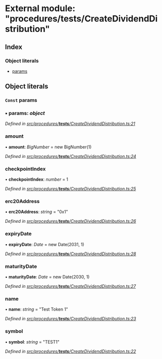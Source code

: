 # External module: "procedures/**tests**/CreateDividendDistribution"

## Index

### Object literals

- [params](_procedures___tests___createdividenddistribution_.md#const-params)

## Object literals

### `Const` params

### ▪ **params**: _object_

_Defined in [src/procedures/**tests**/CreateDividendDistribution.ts:21](https://github.com/PolymathNetwork/polymath-sdk/blob/660aba8/src/procedures/__tests__/CreateDividendDistribution.ts#L21)_

### amount

• **amount**: _BigNumber_ = new BigNumber(1)

_Defined in [src/procedures/**tests**/CreateDividendDistribution.ts:24](https://github.com/PolymathNetwork/polymath-sdk/blob/660aba8/src/procedures/__tests__/CreateDividendDistribution.ts#L24)_

### checkpointIndex

• **checkpointIndex**: _number_ = 1

_Defined in [src/procedures/**tests**/CreateDividendDistribution.ts:25](https://github.com/PolymathNetwork/polymath-sdk/blob/660aba8/src/procedures/__tests__/CreateDividendDistribution.ts#L25)_

### erc20Address

• **erc20Address**: _string_ = "0x1"

_Defined in [src/procedures/**tests**/CreateDividendDistribution.ts:26](https://github.com/PolymathNetwork/polymath-sdk/blob/660aba8/src/procedures/__tests__/CreateDividendDistribution.ts#L26)_

### expiryDate

• **expiryDate**: _Date_ = new Date(2031, 1)

_Defined in [src/procedures/**tests**/CreateDividendDistribution.ts:28](https://github.com/PolymathNetwork/polymath-sdk/blob/660aba8/src/procedures/__tests__/CreateDividendDistribution.ts#L28)_

### maturityDate

• **maturityDate**: _Date_ = new Date(2030, 1)

_Defined in [src/procedures/**tests**/CreateDividendDistribution.ts:27](https://github.com/PolymathNetwork/polymath-sdk/blob/660aba8/src/procedures/__tests__/CreateDividendDistribution.ts#L27)_

### name

• **name**: _string_ = "Test Token 1"

_Defined in [src/procedures/**tests**/CreateDividendDistribution.ts:23](https://github.com/PolymathNetwork/polymath-sdk/blob/660aba8/src/procedures/__tests__/CreateDividendDistribution.ts#L23)_

### symbol

• **symbol**: _string_ = "TEST1"

_Defined in [src/procedures/**tests**/CreateDividendDistribution.ts:22](https://github.com/PolymathNetwork/polymath-sdk/blob/660aba8/src/procedures/__tests__/CreateDividendDistribution.ts#L22)_
